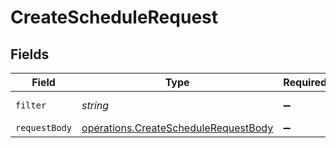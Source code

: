 # CreateScheduleRequest


## Fields

| Field                                                                                        | Type                                                                                         | Required                                                                                     | Description                                                                                  | Example                                                                                      |
| -------------------------------------------------------------------------------------------- | -------------------------------------------------------------------------------------------- | -------------------------------------------------------------------------------------------- | -------------------------------------------------------------------------------------------- | -------------------------------------------------------------------------------------------- |
| `filter`                                                                                     | *string*                                                                                     | :heavy_minus_sign:                                                                           | N/A                                                                                          | eq(name,Alan Turing)                                                                         |
| `requestBody`                                                                                | [operations.CreateScheduleRequestBody](../../models/operations/createschedulerequestbody.md) | :heavy_minus_sign:                                                                           | N/A                                                                                          |                                                                                              |